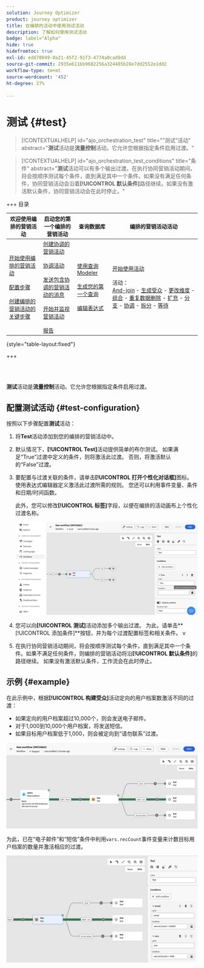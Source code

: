 ```yaml
---
solution: Journey Optimizer
product: journey optimizer
title: 在编排的活动中使用测试活动
description: 了解如何使用测试活动
badge: label="Alpha"
hide: true
hidefromtoc: true
exl-id: edd70849-0a21-45f2-91f3-4774a0cad9dd
source-git-commit: 2935e611bb9682256a324485b28e7dd2552e1dd2
workflow-type: tm+mt
source-wordcount: '452'
ht-degree: 27%

---
```


# 测试 {#test}

>[!CONTEXTUALHELP]
>id="ajo_orchestration_test"
>title="”测试“活动"
>abstract="**测试**&#x200B;活动是&#x200B;**流量控制**&#x200B;活动。它允许您根据指定条件启用过渡。"

>[!CONTEXTUALHELP]
>id="ajo_orchestration_test_conditions"
>title="条件"
>abstract="**测试**&#x200B;活动可以有多个输出过渡。在执行协同营销活动期间，将会按顺序测试每个条件，直到满足其中一个条件。如果没有满足任何条件，协同营销活动会沿着&#x200B;**[!UICONTROL 默认条件]**&#x200B;路径继续。如果没有激活默认条件，协同营销活动会在此时停止。"

+++ 目录

| 欢迎使用编排的营销活动 | 启动您的第一个编排的营销活动 | 查询数据库  | 编排的营销活动活动 |
|---|---|---|---|
| [开始使用编排的营销活动](gs-orchestrated-campaigns.md)<br/><br/>[配置步骤](configuration-steps.md)<br/><br/>[创建编排的营销活动的关键步骤](gs-campaign-creation.md) | [创建协调的营销活动](create-orchestrated-campaign.md)<br/><br/>[协调活动](orchestrate-activities.md)<br/><br/>[发送包含协调的营销活动的消息](send-messages.md)<br/><br/>[开始并监视营销活动](start-monitor-campaigns.md)<br/><br/>[报告](reporting-campaigns.md) | [使用查询Modeler](orchestrated-query-modeler.md)<br/><br/>[生成您的第一个查询](build-query.md)<br/><br/>[编辑表达式](edit-expressions.md) | [开始使用活动](activities/about-activities.md)<br/><br/>活动：<br/>[And-join](activities/and-join.md) - [生成受众](activities/build-audience.md) - [更改维度](activities/change-dimension.md) - [组合](activities/combine.md) - [重复数据删除](activities/deduplication.md) - [扩充](activities/enrichment.md) - [分支](activities/fork.md) - [协调](activities/reconciliation.md) - [拆分](activities/split.md) - [等待](activities/wait.md) |

{style="table-layout:fixed"}

+++

<br/><br/>

**测试**&#x200B;活动是&#x200B;**流量控制**&#x200B;活动。它允许您根据指定条件启用过渡。

## 配置测试活动 {#test-configuration}

按照以下步骤配置&#x200B;**测试**&#x200B;活动：

1. 将&#x200B;**Test**&#x200B;活动添加到您的编排的营销活动中。

1. 默认情况下，**[!UICONTROL Test]**&#x200B;活动提供简单的布尔测试。 如果满足“True”过渡中定义的条件，则将激活此过渡。 否则，将激活默认的“False”过渡。

1. 要配置与过渡关联的条件，请单击&#x200B;**[!UICONTROL 打开个性化对话框]**&#x200B;图标。 使用表达式编辑器定义激活此过渡所需的规则。 您还可以利用事件变量、条件和日期/时间函数。

   此外，您可以修改&#x200B;**[!UICONTROL 标签]**&#x200B;字段，以便在编排的活动画布上个性化过渡名称。

   ![](../assets/workflow-test-default.png)

1. 您可以向&#x200B;**[!UICONTROL 测试]**&#x200B;活动添加多个输出过渡。 为此，请单击&#x200B;**[!UICONTROL 添加条件]**按钮，并为每个过渡配置标签和相关条件。
v
1. 在执行协同营销活动期间，将会按顺序测试每个条件，直到满足其中一个条件。如果不满足任何条件，则编排的营销活动将沿&#x200B;**[!UICONTROL 默认条件]**&#x200B;的路径继续。 如果没有激活默认条件，工作流会在此时停止。

## 示例 {#example}

在此示例中，根据&#x200B;**[!UICONTROL 构建受众]**&#x200B;活动定向的用户档案数激活不同的过渡：

* 如果定向的用户档案超过10,000个，则会发送电子邮件。
* 对于1,000到10,000个用户档案，将发送短信。
* 如果目标用户档案低于1,000，则会被定向到“请勿联系”过渡。

![](../assets/workflow-test-example.png)

为此，已在“电子邮件”和“短信”条件中利用`vars.recCount`事件变量来计数目标用户档案的数量并激活相应的过渡。

![](../assets/workflow-test-example-config.png)

